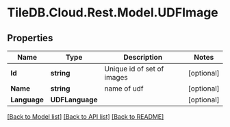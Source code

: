 
# TileDB.Cloud.Rest.Model.UDFImage

## Properties

Name | Type | Description | Notes
------------ | ------------- | ------------- | -------------
**Id** | **string** | Unique id of set of images | [optional] 
**Name** | **string** | name of udf | [optional] 
**Language** | **UDFLanguage** |  | [optional] 

[[Back to Model list]](../README.md#documentation-for-models)
[[Back to API list]](../README.md#documentation-for-api-endpoints)
[[Back to README]](../README.md)

